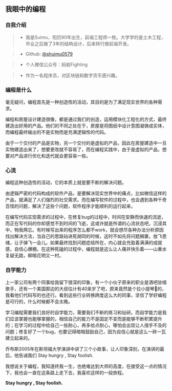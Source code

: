 
## 我眼中的编程


### 自我介绍

> - 我是Suimu，阳历90年出生，前端工程师一枚。大学学的是土木工程，毕业之后做了3年的结构设计，后来转行做前端开发。

> - Github: [@shuimu0579](https://github.com/shuimu0579)

> - 个人微信公众号：蚂蚁Fighting

> - 作为一名程序员，对区块链和数字货币感兴趣。


### 编程是什么

毫无疑问，编程首先是一种创造性的活动，其目的是为了满足现实世界的各种需求。

编程和房屋设计建造很像，都是通过我们的创造，运用模块化工程化的方式，最终建造出好用的产品。他们的不同之处在于，房屋是将图纸中设计意图凝铸成实体，而编程最终输出的不是实物而是充满逻辑性的代码。

由于一个交付的产品是实物，另一个交付的是虚拟的产品，因此在房屋建造中一旦实物建造出来了，想要更改就不容易了，而在编程实践中，由于是虚拟的产品，想要对产品进行优化和迭代就会更容易一些。


### 心流

编程这种创造性的活动，它的本质上就是要不断的解决问题。

由逻辑严密的代码构成的软件产品，是要解决现实世界中的痛点，比如微信这样的产品，就满足了人们强烈的社交需求。而在编写软件的过程中，也会遇到各种千奇百怪的问题，解决了这些个问题，软件程序才能顺利的运行起来。

在编写代码实现需求的过程中，在修复bug的过程中，时间在安静而快速的流逝，而正在写代码的你却感觉不到时间的飞逝，这或许就是所谓的心流状态吧，沉浸其中，物我两忘。有时候写出来的程序怎么都不work，就会想尽各种办法分析原因找出解决方法，当自己的思路钻进死胡同的时候，这时不如先将问题搁置，放飞思绪，让子弹飞一会儿。如果最终找到问题症结所在，内心就会充盈着满满的成就感，自信心爆棚。在这种死磕的过程中，编程就是这么让人痛并快乐着——山重水复疑无路，柳暗花明又一村。


### 自学能力

上一家公司有两个同事给我留下很深的印象，有一个小伙子原来的职业是酒吧驻唱歌手，还有一个美国那边的大叔估计有40来岁了吧，原来竟然是个拉小提琴🎻的，我看他们代码写的也还行。看到这些行业转换跨度这么大的同事，坚信了学好编程是可行的，什么时候都不会太晚。

学习编程需要我们良好的自学能力，需要我们不断的练习和钻研。而自学能力是我们应该掌握也能够掌握的，相信自己的能力不是固定不变而是能够不断积累提升的；在学习的过程中给自己一些耐心，再多给点耐心，哪怕会出现让人措手不及的问题；修复好了一个bug，也要记得暗暗鼓励自己，因为自信心就是这么一砖一瓦建立起来的。

乔布斯2005年在斯坦福大学演讲中讲了三个小故事，让人印象深刻，在演讲的最后，他告诫我们 Stay hungry , Stay foolish. 

我想说关于编程，我知道终我一生，也绝难达到大师的高度，在接受这一点的情况下，我也会一直在这条路上走下去，我喜欢这样的一段旅程。

**Stay hungry , Stay foolish.**
